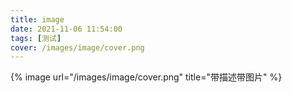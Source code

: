```yaml
---
title: image
date: 2021-11-06 11:54:00
tags: [测试]
cover: /images/image/cover.png
---
```


{%  image
    url="/images/image/cover.png"
    title="带描述带图片"
%}

